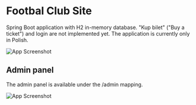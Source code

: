 # Footbal Club Site

Spring Boot application with H2 in-memory database. "Kup bilet" ("Buy a ticket") and login are not implemented yet. The application is currently only in Polish.




![App Screenshot](https://i.ibb.co/JtrNdq6/home.png)


## Admin panel

The admin panel is available under the /admin mapping.

![App Screenshot](https://i.ibb.co/HG21SpY/admin.png)

